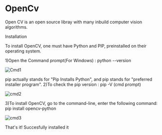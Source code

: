 # OpenCv
Open CV is an open source libray with many inbuild computer vision algorithms. 

Installation

To install OpenCV, one must have Python and PIP, preinstalled on their operating system. 

1)Open the Command prompt(For Windows) : python --version

![Cmd1](https://user-images.githubusercontent.com/70372465/152168706-1803e6d0-9432-4162-a0f0-7e4b3d74dc40.jpeg)

pip actually stands for "Pip Installs Python", and pip stands for "preferred installer program". 
2)To check the pip version : pip -V (cmd prompt)

![cmd2](https://user-images.githubusercontent.com/70372465/152169779-fc6839e3-054c-459f-8e68-2da4ca653bc1.jpeg)

3)To install OpenCV, go to the command-line, enter the following command: pip install opencv-python

![cmd3](https://user-images.githubusercontent.com/70372465/152170583-98dd7080-9975-4098-84e1-ff6dab59105f.jpeg)

That's it! Succesfully installed it 
